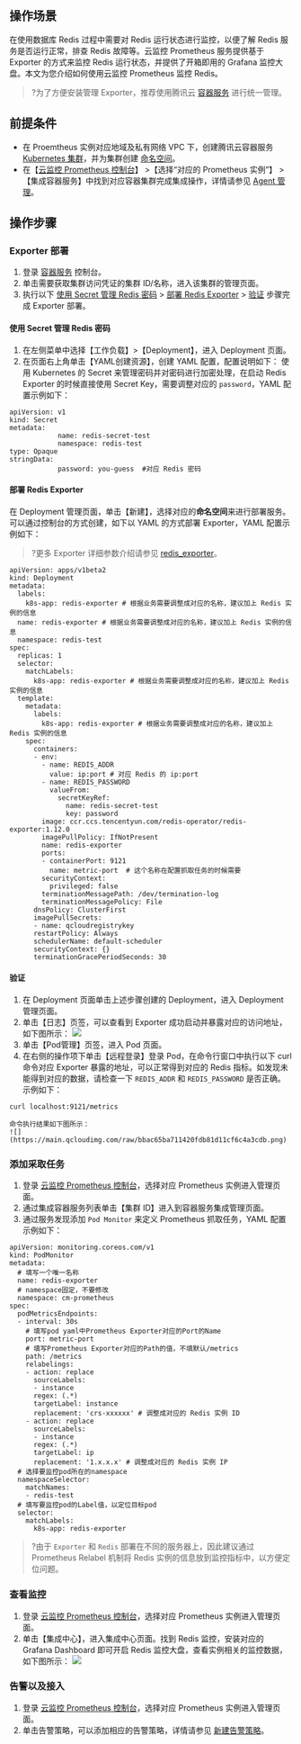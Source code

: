 ## 操作场景

在使用数据库 Redis 过程中需要对 Redis 运行状态进行监控，以便了解 Redis 服务是否运行正常，排查 Redis 故障等。云监控 Prometheus 服务提供基于 Exporter 的方式来监控 Redis 运行状态，并提供了开箱即用的 Grafana 监控大盘。本文为您介绍如何使用云监控 Prometheus 监控 Redis。

>?为了方便安装管理 Exporter，推荐使用腾讯云 [容器服务](https://cloud.tencent.com/document/product/457) 进行统一管理。




## 前提条件


- 在 Proemtheus 实例对应地域及私有网络 VPC 下，创建腾讯云容器服务 [Kubernetes 集群](https://cloud.tencent.com/document/product/457/32189#.E4.BD.BF.E7.94.A8.E6.A8.A1.E6.9D.BF.E6.96.B0.E5.BB.BA.E9.9B.86.E7.BE.A4.3Cspan-id.3D.22templatecreation.22.3E.3C.2Fspan.3E)，并为集群创建 [命名空间](https://cloud.tencent.com/document/product/1141/41803)。
- 在【[云监控 Prometheus 控制台](https://console.cloud.tencent.com/monitor/prometheus)】  >【选择“对应的 Prometheus 实例”】 >【集成容器服务】中找到对应容器集群完成集成操作，详情请参见 [Agent 管理](https://cloud.tencent.com/document/product/248/48859)。



## 操作步骤

### Exporter 部署


1. 登录 [容器服务](https://console.cloud.tencent.com/tke2/cluster) 控制台。
2. 单击需要获取集群访问凭证的集群 ID/名称，进入该集群的管理页面。
3. 执行以下 [使用 Secret 管理 Redis 密码](#step1) > [部署 Redis Exporter](#step2) > [验证](#step3) 步骤完成 Exporter 部署。


[](id:step1)

#### 使用 Secret 管理 Redis 密码

1. 在左侧菜单中选择【工作负载】>【Deployment】，进入 Deployment 页面。
2. 在页面右上角单击【YAML创建资源】，创建 YAML 配置，配置说明如下：
使用 Kubernetes 的 Secret 来管理密码并对密码进行加密处理，在启动 Redis Exporter 的时候直接使用 Secret Key，需要调整对应的 `password`，YAML 配置示例如下：
```
apiVersion: v1
kind: Secret
metadata:
			name: redis-secret-test
			namespace: redis-test
type: Opaque
stringData:
			password: you-guess  #对应 Redis 密码
```

[](id:step2)

#### 部署 Redis Exporter

在 Deployment 管理页面，单击【新建】，选择对应的**命名空间**来进行部署服务。可以通过控制台的方式创建，如下以 YAML 的方式部署 Exporter，YAML 配置示例如下：
>?更多 Exporter 详细参数介绍请参见 [redis_exporter](https://github.com/oliver006/redis_exporter)。
```
apiVersion: apps/v1beta2
kind: Deployment
metadata:
  labels:
    k8s-app: redis-exporter # 根据业务需要调整成对应的名称，建议加上 Redis 实例的信息
  name: redis-exporter # 根据业务需要调整成对应的名称，建议加上 Redis 实例的信息
  namespace: redis-test
spec:
  replicas: 1
  selector:
    matchLabels:
      k8s-app: redis-exporter # 根据业务需要调整成对应的名称，建议加上 Redis 实例的信息
  template:
    metadata:
      labels:
        k8s-app: redis-exporter # 根据业务需要调整成对应的名称，建议加上 Redis 实例的信息
    spec:
      containers:
      - env:
        - name: REDIS_ADDR
          value: ip:port # 对应 Redis 的 ip:port
        - name: REDIS_PASSWORD
          valueFrom:
            secretKeyRef:
              name: redis-secret-test
              key: password
        image: ccr.ccs.tencentyun.com/redis-operator/redis-exporter:1.12.0
        imagePullPolicy: IfNotPresent
        name: redis-exporter
        ports:
        - containerPort: 9121
          name: metric-port  # 这个名称在配置抓取任务的时候需要
        securityContext:
          privileged: false
        terminationMessagePath: /dev/termination-log
        terminationMessagePolicy: File
      dnsPolicy: ClusterFirst
      imagePullSecrets:
      - name: qcloudregistrykey
      restartPolicy: Always
      schedulerName: default-scheduler
      securityContext: {}
      terminationGracePeriodSeconds: 30
```



[](id:step3)

#### 验证

1. 在 Deployment 页面单击上述步骤创建的 Deployment，进入 Deployment 管理页面。
2. 单击【日志】页签，可以查看到 Exporter 成功启动并暴露对应的访问地址，如下图所示：
	 ![](https://main.qcloudimg.com/raw/4f38e24d2363579014719e303f5667d1.png)
3. 单击【Pod管理】页签，进入 Pod 页面。
4. 在右侧的操作项下单击【远程登录】登录 Pod，在命令行窗口中执行以下 curl 命令对应 Exporter 暴露的地址，可以正常得到对应的 Redis 指标。如发现未能得到对应的数据，请检查一下 `REDIS_ADDR` 和 `REDIS_PASSWORD` 是否正确。示例如下：
```
curl localhost:9121/metrics
```
	命令执行结果如下图所示：
	![](https://main.qcloudimg.com/raw/bbac65ba711420fdb81d11cf6c4a3cdb.png)




### 添加采取任务

1. 登录 [云监控 Prometheus 控制台](https://console.cloud.tencent.com/monitor/prometheus)，选择对应 Prometheus 实例进入管理页面。
2. 通过集成容器服务列表单击【集群 ID】进入到容器服务集成管理页面。
3. 通过服务发现添加 `Pod Monitor` 来定义 Prometheus 抓取任务，YAML 配置示例如下：

```
apiVersion: monitoring.coreos.com/v1
kind: PodMonitor
metadata:
  # 填写一个唯一名称
  name: redis-exporter
  # namespace固定，不要修改
  namespace: cm-prometheus
spec:
  podMetricsEndpoints:
  - interval: 30s
    # 填写pod yaml中Prometheus Exporter对应的Port的Name
    port: metric-port
    # 填写Prometheus Exporter对应的Path的值，不填默认/metrics
    path: /metrics
    relabelings:
    - action: replace
      sourceLabels: 
      - instance
      regex: (.*)
      targetLabel: instance
      replacement: 'crs-xxxxxx' # 调整成对应的 Redis 实例 ID
    - action: replace
      sourceLabels: 
      - instance
      regex: (.*)
      targetLabel: ip
      replacement: '1.x.x.x' # 调整成对应的 Redis 实例 IP
  # 选择要监控pod所在的namespace
  namespaceSelector:
    matchNames:
    - redis-test 
  # 填写要监控pod的Label值，以定位目标pod
  selector:
    matchLabels:
      k8s-app: redis-exporter
```

>?由于 `Exporter` 和 `Redis` 部署在不同的服务器上，因此建议通过 Prometheus Relabel 机制将 Redis 实例的信息放到监控指标中，以方便定位问题。



### 查看监控


1. 登录 [云监控 Prometheus 控制台](https://console.cloud.tencent.com/monitor/prometheus)，选择对应 Prometheus 实例进入管理页面。
2. 单击【集成中心】，进入集成中心页面。找到 Redis 监控，安装对应的 Grafana Dashboard 即可开启 Redis 监控大盘，查看实例相关的监控数据，如下图所示：
![](https://main.qcloudimg.com/raw/ce0215baf6137d35341d56419bfb6d36.png)

### 告警以及接入

1. 登录 [云监控 Prometheus 控制台](https://console.cloud.tencent.com/monitor/prometheus)，选择对应 Prometheus 实例进入管理页面。
2. 单击告警策略，可以添加相应的告警策略，详情请参见 [新建告警策略](https://cloud.tencent.com/document/product/248/48952)。

